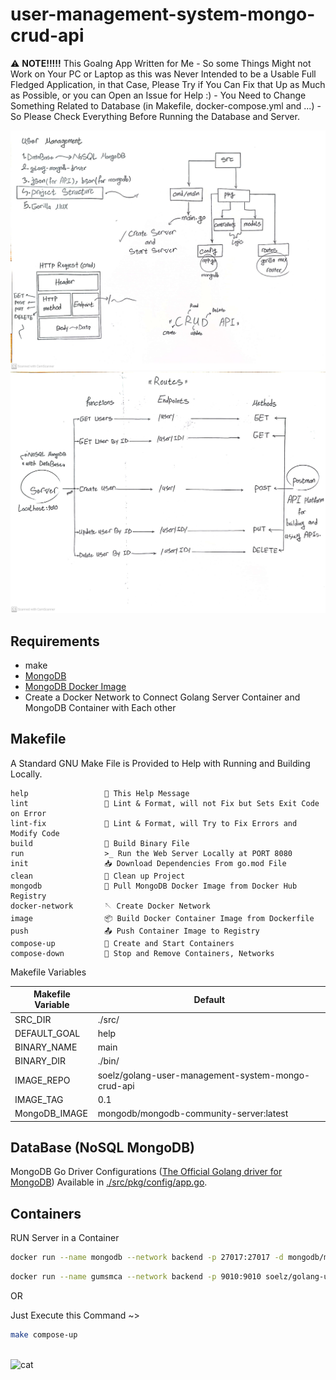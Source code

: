 # user-management-system-mongo-crud-api

⚠️ **NOTE!!!!!** This Goalng App Written for Me - So some Things Might not Work on Your PC or Laptop as this was Never Intended to be a Usable Full Fledged Application, in that Case, Please Try if You Can Fix that Up as Much as Possible, or you can Open an Issue for Help :) - You Need to Change Something Related to Database (in Makefile, docker-compose.yml and ...) - So Please Check Everything Before Running the Database and Server.

<img src="diagram0.jpg" width="850px">
<img src="diagram1.jpg" width="850px">

## Requirements

- make
- [MongoDB](https://www.mongodb.com/)
- [MongoDB Docker Image](https://hub.docker.com/r/mongodb/mongodb-community-server)
- Create a Docker Network to Connect Golang Server Container and MongoDB Container with Each other

## Makefile

A Standard GNU Make File is Provided to Help with Running and Building Locally.

```text
help                 💬 This Help Message
lint                 🔎 Lint & Format, will not Fix but Sets Exit Code on Error
lint-fix             📜 Lint & Format, will Try to Fix Errors and Modify Code
build                🔨 Build Binary File
run                  >_ Run the Web Server Locally at PORT 8080
init                 📥 Download Dependencies From go.mod File
clean                🧹 Clean up Project
mongodb              🌱 Pull MongoDB Docker Image from Docker Hub Registry
docker-network       🪡 Create Docker Network
image                📦 Build Docker Container Image from Dockerfile
push                 📤 Push Container Image to Registry
compose-up           🧷 Create and Start Containers
compose-down         🧼 Stop and Remove Containers, Networks
```

Makefile Variables

| Makefile Variable | Default                                            |
| ----------------- | -------------------------------------------------- |
| SRC_DIR           | ./src/                                             |
| DEFAULT_GOAL      | help                                               |
| BINARY_NAME       | main                                               |
| BINARY_DIR        | ./bin/                                             |
| IMAGE_REPO        | soelz/golang-user-management-system-mongo-crud-api |
| IMAGE_TAG         | 0.1                                                |
| MongoDB_IMAGE     | mongodb/mongodb-community-server:latest            |

## DataBase (NoSQL MongoDB)

MongoDB Go Driver Configurations ([The Official Golang driver for MongoDB](https://github.com/mongodb/mongo-go-driver)) Available in [./src/pkg/config/app.go](src/pkg/config/app.go).

## Containers

RUN Server in a Container

```bash
docker run --name mongodb --network backend -p 27017:27017 -d mongodb/mongodb-community-server:latest
```

```bash
docker run --name gumsmca --network backend -p 9010:9010 soelz/golang-user-management-system-mongo-crud-api:0.1
```

OR

Just Execute this Command ~>

```bash
make compose-up
```

<br>![cat](https://github-production-user-asset-6210df.s3.amazonaws.com/62666332/253642655-0438a9e1-d47d-4570-873c-5ddd59f46e9e.svg)</br>

